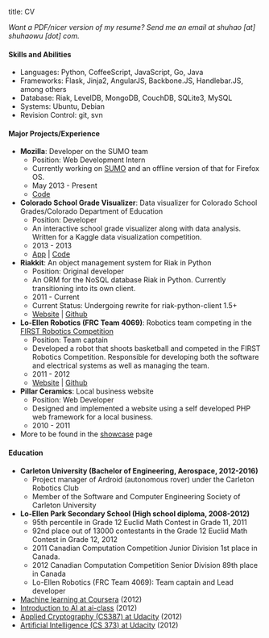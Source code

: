 title: CV

*Want a PDF/nicer version of my resume? Send me an email at shuhao [at] shuhaowu [dot] com.*

#### Skills and Abilities ####

 - Languages: Python, CoffeeScript, JavaScript, Go, Java
 - Frameworks: Flask, Jinja2, AngularJS, Backbone.JS, Handlebar.JS, among others
 - Database: Riak, LevelDB, MongoDB, CouchDB, SQLite3, MySQL
 - Systems: Ubuntu, Debian
 - Revision Control: git, svn

#### Major Projects/Experience ####

<ul>
  <li id="mozilla">
    <strong>Mozilla</strong>: Developer on the SUMO team
    <ul>
      <li>Position: Web Development Intern</li>
      <li>Currently working on <a href="http://support.mozilla.org">SUMO</a> and an offline version of that for Firefox OS.</li>
      <li>May 2013 - Present</li>
      <li><a href="https://github.com/shuhaowu/osumo">Code</a></li>
    </ul>
  </li>
  <li id="csgv">
    <strong>Colorado School Grade Visualizer</strong>: Data visualizer for Colorado School Grades/Colorado Department of Education
    <ul>
      <li>Position: Developer</li>
      <li>An interactive school grade visualizer along with data analysis. Written for a Kaggle data visualization competition.</li>
      <li>2013 - 2013</li>
      <li><a href="http://csgv.shuhaowu.com">App</a> | <a href="https://github.com/shuhaowu/csgv">Code</a></li>
    </ul>
  </li>
  <li id="riakkit">
  <strong>Riakkit</strong>: An object management system for Riak in Python
  <ul>
    <li>Position: Original developer</li>
    <li>An ORM for the NoSQL database Riak in Python. Currently transitioning into its own client.</li>
    <li>2011 - Current</li>
    <li>Current Status: Undergoing rewrite for riak-python-client 1.5+</li>
    <li><a href="http://shuhaowu.com/riakkit">Website</a> | <a href="https://github.com/shuhaowu/riakkit">Github</a></li>
  </ul>
  </li>
  <li id="loellenrobotics">
  <strong>Lo-Ellen Robotics (FRC Team 4069)</strong>: Robotics team competing in the <a href="http://usfirst.org" target="_blank">FIRST Robotics Competition</a>
  <ul>
    <li>Position: Team captain</li>
    <li>Developed a robot that shoots basketball and competed in the FIRST Robotics Competition. Responsible for developing both the software and electrical systems as well as managing the team.</li>
    <li>2011 - 2012</li>
    <li><a href="http://loellenrobotics.com">Website</a> |
    <a href="https://github.com/FRCTeam4069">Github</a></li>
  </ul>
  </li>
  <li id="pillar">
  <strong>Pillar Ceramics</strong>: Local business website
  <ul>
    <li>Position: Web Developer</li>
    <li>Designed and implemented a website using a self developed PHP web framework for a local business.</li>
    <li>2010 - 2011</li>
  </ul>
  </li>
  <li>More to be found in the <a href="/showcase/">showcase</a> page</li>
</ul>

#### Education ####
 - **Carleton University (Bachelor of Engineering, Aerospace, 2012-2016)**
     - Project manager of Ardroid (autonomous rover) under the Carleton Robotics Club
     - Member of the Software and Computer Engineering Society of Carleton University
 - **Lo-Ellen Park Secondary School (High school diploma, 2008-2012)**
     - <span class="has-tip" title="Scored 75/100">95th percentile</span> in Grade 12 Euclid Math Contest in Grade 11, 2011
     - <span class="has-tip" title="Scored 82/100">92nd place</span> out of 13000 contestants in the Grade 12 Euclid Math Contest in Grade 12, 2012
     - 2011 Canadian Computation Competition Junior Division <span class="has-tip" title="Scored 75/75">1st place</span> in Canada.
     - 2012 Canadian Computation Competition Senior Division <span class="has-tip" title="Scored 57/75">89th place</span> in Canada
     - Lo-Ellen Robotics (FRC Team 4069): Team captain and Lead developer
 - [Machine learning at Coursera](http://ml-class.org) (2012)
 - [Introduction to AI at ai-class](http://ai-class.com) (2012)
 - [Applied Cryptography (CS387) at Udacity](http://www.udacity.com/overview/Course/cs387/CourseRev/apr2012) (2012)
 - [Artificial Intelligence (CS 373) at Udacity](http://www.udacity.com/overview/Course/cs373/CourseRev/apr2012) (2012)

